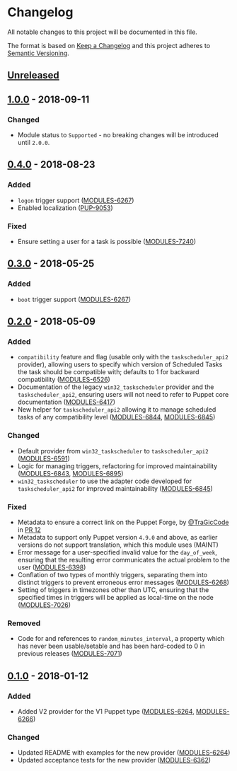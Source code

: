 # Changelog
All notable changes to this project will be documented in this file.

The format is based on [Keep a Changelog](http://keepachangelog.com/en/1.0.0/) and this project adheres to [Semantic Versioning](http://semver.org/spec/v2.0.0.html).

## [Unreleased]

## [1.0.0] - 2018-09-11

### Changed

- Module status to `Supported` - no breaking changes will be introduced until `2.0.0`.

## [0.4.0] - 2018-08-23

### Added

- `logon` trigger support ([MODULES-6267](https://tickets.puppetlabs.com/browse/MODULES-7129))
- Enabled localization ([PUP-9053](https://tickets.puppetlabs.com/browse/PUP-9053))

### Fixed

- Ensure setting a user for a task is possible ([MODULES-7240](https://tickets.puppetlabs.com/browse/MODULES-7240))

## [0.3.0] - 2018-05-25

### Added

- `boot` trigger support ([MODULES-6267](https://tickets.puppetlabs.com/browse/MODULES-6267))

## [0.2.0] - 2018-05-09

### Added

- `compatibility` feature and flag (usable only with the `taskscheduler_api2` provider), allowing users to specify which version of Scheduled Tasks the task should be compatible with; defaults to 1 for backward compatibility ([MODULES-6526](https://tickets.puppetlabs.com/browse/MODULES-6526))
- Documentation of the legacy `win32_taskscheduler` provider and the `taskscheduler_api2`, ensuring users will not need to refer to Puppet core documentation ([MODULES-6417](https://tickets.puppetlabs.com/browse/MODULES-6417))
- New helper for `taskscheduler_api2` allowing it to manage scheduled tasks of any compatibility level ([MODULES-6844](https://tickets.puppetlabs.com/browse/MODULES-6844), [MODULES-6845](https://tickets.puppetlabs.com/browse/MODULES-6845))

### Changed

- Default provider from `win32_taskscheduler` to `taskscheduler_api2` ([MODULES-6591](https://tickets.puppetlabs.com/browse/MODULES-6591))
- Logic for managing triggers, refactoring for improved maintainability ([MODULES-6843](https://tickets.puppetlabs.com/browse/MODULES-6843), [MODULES-6895](https://tickets.puppetlabs.com/browse/MODULES-6895))
- `win32_taskscheduler` to use the adapter code developed for `taskscheduler_api2` for improved maintainability ([MODULES-6845](https://tickets.puppetlabs.com/browse/MODULES-6845))

### Fixed

- Metadata to ensure a correct link on the Puppet Forge, by [@TraGicCode](https://github.com/TraGicCode) in [PR 12](https://github.com/puppetlabs/puppetlabs-scheduled_task/pull/12)
- Metadata to support only Puppet version `4.9.0` and above, as earlier versions do not support translation, which this module uses (MAINT)
- Error message for a user-specified invalid value for the `day_of_week`, ensuring that the resulting error communicates the actual problem to the user ([MODULES-6398](https://tickets.puppetlabs.com/browse/MODULES-6398))
- Conflation of two types of monthly triggers, separating them into distinct triggers to prevent erroneous error messages ([MODULES-6268](https://tickets.puppetlabs.com/browse/MODULES-6268))
- Setting of triggers in timezones other than UTC, ensuring that the specified times in triggers will be applied as local-time on the node ([MODULES-7026](https://tickets.puppetlabs.com/browse/MODULES-7026))

### Removed

- Code for and references to `random_minutes_interval`, a property which has never been usable/setable and has been hard-coded to 0 in previous releases ([MODULES-7071](https://tickets.puppetlabs.com/browse/MODULES-7071))

## [0.1.0] - 2018-01-12

### Added

- Added V2 provider for the V1 Puppet type ([MODULES-6264](https://tickets.puppetlabs.com/browse/MODULES-6264), [MODULES-6266](https://tickets.puppetlabs.com/browse/MODULES-6266))

### Changed

- Updated README with examples for the new provider ([MODULES-6264](https://tickets.puppetlabs.com/browse/MODULES-6264))
- Updated acceptance tests for the new provider ([MODULES-6362](https://tickets.puppetlabs.com/browse/MODULES-6362))

[Unreleased]: https://github.com/puppetlabs/puppetlabs-scheduled_task/compare/1.0.0...HEAD
[1.0.0]: https://github.com/puppetlabs/puppetlabs-scheduled_task/compare/0.4.0...1.0.0
[0.4.0]: https://github.com/puppetlabs/puppetlabs-scheduled_task/compare/0.3.0...0.4.0
[0.3.0]: https://github.com/puppetlabs/puppetlabs-scheduled_task/compare/0.2.0...0.3.0
[0.2.0]: https://github.com/puppetlabs/puppetlabs-scheduled_task/compare/0.1.0...0.2.0
[0.1.0]: https://github.com/puppetlabs/puppetlabs-scheduled_task/compare/10cb19e08bc6b198e25a633aec5ce4157ae4d283...0.1.0
